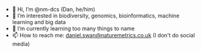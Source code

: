 - 👋 Hi, I’m @nm-dcs (Dan, he/him)
- 👀 I’m interested in biodiversity, genomics, bioinformatics, machine learning and big data
- 🌱 I’m currently learning too many things to name
- 📫 How to reach me: daniel.swan@naturemetrics.co.uk (I don't do social media)
<!---
nm-dcs/nm-dcs is a ✨ special ✨ repository because its `README.md` (this file) appears on your GitHub profile.
You can click the Preview link to take a look at your changes.
--->

